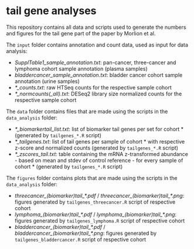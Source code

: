 # tail gene analyses

This repository contains all data and scripts used to generate the numbers and figures for the tail gene part of the paper by Morlion et al.

The `input` folder contains annotation and count data, used as input for data analysis:
- *SupplTable1_sample_annotation.txt*: pan-cancer, three-cancer and lymphoma cohort sample annotation (plasma samples)
- *bladdercancer_sample_annotation.txt*: bladder cancer cohort sample annotation (urine samples)
- *\*_counts.txt*: raw HTSeq counts for the respective sample cohort
- *\*_normcounts(_all).txt*: DESeq2 library size normalized counts for the respective sample cohort

The `data` folder contains files that are made using the scripts in the `data_analysis` folder:
- *\*_biomarkertail_list.txt*: list of biomarker tail genes per set for cohort \* (generated by `tailgenes_*.R` script)
- *\*_tailgenes.txt*: list of tail genes per sample of cohort \* with respective z-score and normalized counts (generated by `tailgenes_*.R` script)
- *\*_zscores_tail.txt*: table containing the mRNA z-transformed abundance - based on mean and stdev of control reference - for every sample of cohort \* (generated by `tailgenes_*.R` script)

The `figures` folder contains plots that are made using the scripts in the `data_analysis` folder:
- *threecancer_(biomarker)tail_\*.pdf* / *threecancer_(biomarker)tail_\*.png*: figures generated by `tailgenes_threecancer.R` script of respective cohort
- *lymphoma_(biomarker)tail_\*.pdf* / *lymphoma_(biomarker)tail_\*.png*: figures generated by `tailgenes_lymphoma.R` script of respective cohort
- *bladdercancer_(biomarker)tail_\*.pdf* / *bladdercancer_(biomarker)tail_\*.png*: figures generated by `tailgenes_bladdercancer.R` script of respective cohort

